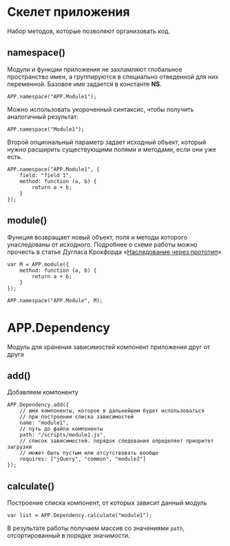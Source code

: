 # Скелет приложения

Набор методов, которые позволяют организовать код.

## namespace()

Модули и функции приложения не захламляют глобальное
пространство имен, а группируются в специально отведенной
для них переменной. Базовое имя задается в константе **NS**.

    APP.namespace("APP.Module1");

Можно использовать укороченный синтаксис, чтобы получить аналогичный результат:

    APP.namespace("Module1");

Второй опциональный параметр задает исходный объект, который
нужно расширить существующими полями и методами, если они уже есть.

    APP.namespace("APP.Module1", {
        field: "field 1",
        method: function (a, b) {
            return a + b;
        }
    });

## module()

Функция возвращает новый объект, поля и методы которого унаследованы
от исходного. Подробнее о схеме работы можно прочесть в статье
Дугласа Крокфорда «[Наследование через прототип](http://javascript.crockford.com/prototypal.html)».

    var M = APP.module({
        method: function (a, b) {
            return a + b;
        }
    });

    APP.namespace("APP.Module", M);

# APP.Dependency

Модуль для хранения зависимостей компонент приложения друг от друга

## add()

Добавляем компоненту

    APP.Dependency.add({
        // имя компоненты, которое в дальнейшем будет использоваться
        // при построении списка зависимостей
        name: "module1",
        // путь до файла компоненты
        path: "/scripts/module1.js",
        // список зависимостей. порядок следования определяет приоритет загрузки
        // может быть пустым или отсутствовать вообще
        requires: ["jQuery", "common", "module2"]
    });

## calculate()

Построение списка компонент, от которых зависит данный модуль

    var list = APP.Dependency.calculate("module1");

В результате работы получаем массив со значениями `path`, отсортированный в порядке
значимости.
